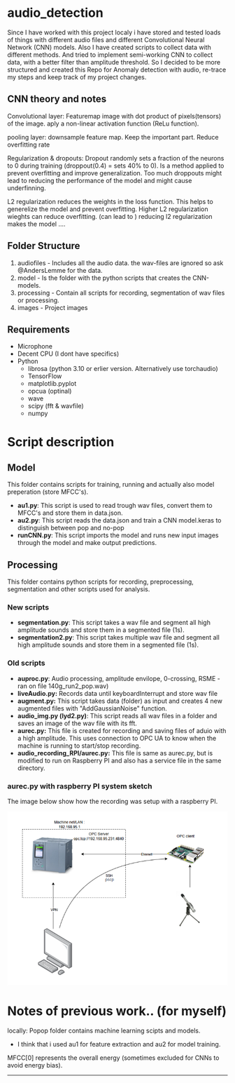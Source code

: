 # audio_detection

Since I have worked with this project localy i have stored and tested loads of things with different audio files and different Convolutional Neural Network (CNN) models.
Also I have created scripts to collect data with different methods. And tried to implement semi-working CNN to collect data, with a better filter than amplitude threshold.
So I decided to be more structured and created this Repo for Anomaly detection with audio, re-trace my steps and keep track of my project changes.

## CNN theory and notes

Convolutional layer:
Featuremap image with dot product of pixels(tensors) of the image.
aply a non-linear activation function (ReLu function).

pooling layer:
downsample feature map. 
Keep the important part. 
Reduce overfitting rate

Regularization & dropouts:
Dropout randomly sets a fraction of the neurons to 0 during training (droppout(0.4) = sets 40% to 0).
Is a method applied to prevent overfitting and improve generalization.
Too much droppouts might lead to reducing the performance of the model and might cause underfinning.

L2 regularization reduces the weights in the loss function. This helps to generelize the model and prevent overfitting.
Higher L2 regularization wieghts can reduce overfitting. (can lead to )
reducing l2 regularization makes the model ....




## Folder Structure
 1. audiofiles 	- Includes all the audio data. the wav-files are ignored so ask @AndersLemme for the data.
 2. model 	- Is the folder with the python scripts that creates the CNN-models.
 3. processing	- Contain all scripts for recording, segmentation of wav files or processing.
 4. images - Project images

## Requirements
 - Microphone
 - Decent CPU (I dont have specifics)
 - Python
	- librosa (python 3.10 or erlier version. Alternatively use torchaudio)
	- TensorFlow
	- matplotlib.pyplot
	- opcua (optinal)
	- wave
	- scipy (fft & wavfile)
	- numpy

# Script description

## Model
This folder contains scripts for training, running and actually also model preperation (store MFCC's).

- **au1.py**: This script is used to read trough wav files, convert them to MFCC's and store them in data.json.
- **au2.py**: This script reads the data.json and train a CNN model.keras to distinguish between pop and no-pop
- **runCNN.py**: This script imports the model and runs new input images through the model and make output predictions.

## Processing
This folder contains python scripts for recording, preprocessing, segmentation and other scripts used for analysis.

### New scripts 
- **segmentation.py**: This script takes a wav file and segment all high amplitude sounds and store them in a segmented file (1s).
- **segmentation2.py**: This script takes multiple  wav file and segment all high amplitude sounds and store them in a segmented file (1s).

### Old scripts
- **auproc.py**: Audio processing, amplitude envilope, 0-crossing, RSME - ran on file 140g_run2_pop.wav)
- **liveAudio.py:** Records data until keyboardInterrupt and store wav file
- **augment.py:** This script takes data (folder) as input and creates 4 new augmented files with "AddGaussianNoise" function.
- **audio_img.py (lyd2.py)**: This script reads all wav files in a folder and saves an image of the wav file with its fft.
- **aurec.py:** This file is created for recording and saving files of aduio with a high amplitude. This uses connection to OPC UA to know when the machine is running to start/stop recording. 
- **audio_recording_RPI/aurec.py:** This file is same as aurec.py, but is modified to run on Raspberry PI and also has a service file in the same directory.

### aurec.py with raspberry PI system sketch
The image below show how the recording was setup with a raspberry PI.

![Alt aurec.py with Raspberry PI setup](./images/aurec_sustem_sketch.PNG "Recording setup with Raspberry PI")


# Notes of previous work.. (for myself)
locally:
Popop folder contains machine learning scipts and models.
 - I think that i used au1 for feature extraction and au2 for model training.

MFCC[0] represents the overall energy (sometimes excluded for CNNs to avoid energy bias).

---



